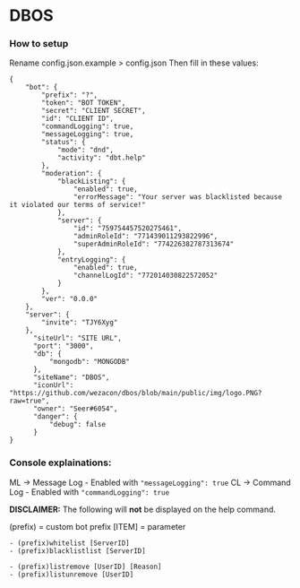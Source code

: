 # DBOS               
### How to setup
Rename config.json.example > config.json
Then fill in these values:
```
{
	"bot": {
		"prefix": "?",
		"token": "BOT TOKEN",
		"secret": "CLIENT SECRET",
		"id": "CLIENT ID",
		"commandLogging": true,
		"messageLogging": true,
		"status": {
			"mode": "dnd",
            "activity": "dbt.help"
		},
        "moderation": {
            "blackListing": {
                "enabled": true,
                "errorMessage": "Your server was blacklisted because it violated our terms of service!"
            },
            "server": {
                "id": "759754457520275461",
                "adminRoleId": "771439011293822996",
                "superAdminRoleId": "774226382787313674"
            },
            "entryLogging": {
                "enabled": true,
                "channelLogId": "772014030822572052"
            }
        },
		"ver": "0.0.0"
	},
	"server": {
		"invite": "TJY6Xyg"
	},
	  "siteUrl": "SITE URL",
	  "port": "3000",
	  "db": {
		  "mongodb": "MONGODB"
	  },
	  "siteName": "DBOS",
	  "iconUrl": "https://github.com/wezacon/dbos/blob/main/public/img/logo.PNG?raw=true",
      "owner": "Seer#6054",
      "danger": {
          "debug": false
      }
}
```
### Console explainations:
ML -> Message Log - Enabled with `"messageLogging": true`
CL -> Command Log - Enabled with `"commandLogging": true`

**DISCLAIMER:** The following will **not** be displayed on the help command.

(prefix) = custom bot prefix
[ITEM] = parameter
```
- (prefix)whitelist [ServerID]
- (prefix)blacklistlist [ServerID]

- (prefix)listremove [UserID] [Reason]
- (prefix)listunremove [UserID]
``` 